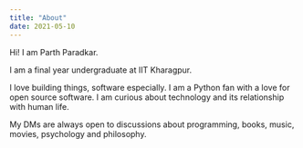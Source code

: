 ```yaml
---
title: "About"
date: 2021-05-10
---
```


Hi! I am Parth Paradkar. 

I am a final year undergraduate at IIT Kharagpur. 

I love building things, software especially. I am a Python fan with a love for open source software. I am curious about technology and its relationship with human life. 

My DMs are always open to discussions about programming, books, music, movies, psychology and philosophy.


